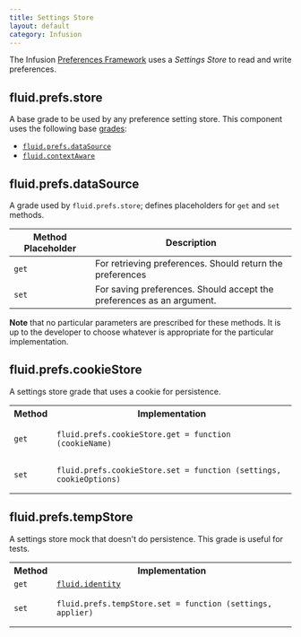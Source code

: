 ```yaml
---
title: Settings Store
layout: default
category: Infusion
---
```


The Infusion [Preferences Framework](PreferencesFramework.md) uses a _Settings Store_ to read and
write preferences.

## fluid.prefs.store ##

A base grade to be used by any preference setting store.
This component uses the following base [grades](ComponentGrades.md):

* [`fluid.prefs.dataSource`](#fluidprefsdatasource)
* [`fluid.contextAware`](ContextAwareness.md)


## fluid.prefs.dataSource ##

A grade used by `fluid.prefs.store`; defines placeholders for `get` and `set` methods.

Method Placeholder  | Description
------------------- | -----------
`get`  | For retrieving preferences. Should return the preferences
`set`  | For saving preferences. Should accept the preferences as an argument.

<div class="infusion-docs-note"><strong>Note</strong> that no particular parameters are prescribed for these methods. It is up to the developer
to choose whatever is appropriate for the particular implementation.</div>

## fluid.prefs.cookieStore ##

A settings store grade that uses a cookie for persistence.

<table>
    <tbody>
        <tr>
            <th>Method</th><th>Implementation</th>
        </tr>
        <tr>
            <td><code>get</code></td>
            <td><pre><code>fluid.prefs.cookieStore.get = function (cookieName)</code></pre></td>
        </tr>
        <tr>
            <td><code>set</code></td>
            <td><pre><code>fluid.prefs.cookieStore.set = function (settings, cookieOptions)</code></pre></td>
        </tr>
    </tbody>
</table>

## fluid.prefs.tempStore ##

A settings store mock that doesn't do persistence. This grade is useful for tests.

<table>
    <tbody>
        <tr>
            <th>Method</th><th>Implementation</th>
        </tr>
        <tr>
            <td><code>get</code></td>
            <td><code><a href="CoreAPI.md#fluididentityarg">fluid.identity</a></code></td>
        </tr>
        <tr>
            <td><code>set</code></td>
            <td><pre><code>fluid.prefs.tempStore.set = function (settings, applier)</code></pre></td>
        </tr>
    </tbody>
</table>

